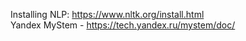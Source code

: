 Installing NLP: https://www.nltk.org/install.html   
Yandex MyStem - https://tech.yandex.ru/mystem/doc/
